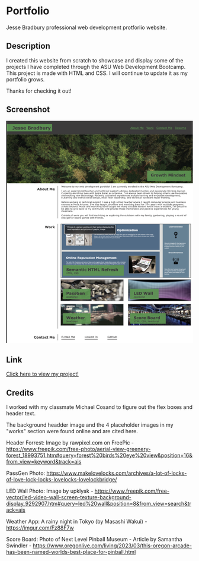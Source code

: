 # Portfolio
Jesse Bradbury professional web development protforlio website.


## Description
I created this website from scratch to showcase and display some of the projects I have completed through the ASU Web Development Bootcamp. This project is made with HTML and CSS. I will continue to update it as my portfolio grows. 

Thanks for checking it out!


## Screenshot
![screenshot of portfolio website](./assets/images/Screenshot1.png)


## Link
[Click here to view my project!](https://jessebradbury.github.io/Portfolio/)

## Credits
I worked with my classmate Michael Cosand to figure out the flex boxes and header text. 

The background headder image and the 4 placeholder images in my "works" section were found online and are cited here. 

Header Forrest: Image by rawpixel.com on FreePic - https://www.freepik.com/free-photo/aerial-view-greenery-forest_18993751.htm#query=forest%20birds%20eye%20view&position=16&from_view=keyword&track=ais

PassGen Photo: https://www.makelovelocks.com/archives/a-lot-of-locks-of-love-lock-locks-lovelocks-lovelockbridge/

LED Wall Photo: Image by upklyak - https://www.freepik.com/free-vector/led-video-wall-screen-texture-background-display_9292907.htm#query=led%20wall&position=8&from_view=search&track=ais 

Weather App: A rainy night in Tokyo (by Masashi Wakui) - https://imgur.com/Fz88F7w 

Score Board: Photo of Next Level Pinball Museum - Article by Samantha Swindler - https://www.oregonlive.com/living/2023/03/this-oregon-arcade-has-been-named-worlds-best-place-for-pinball.html
